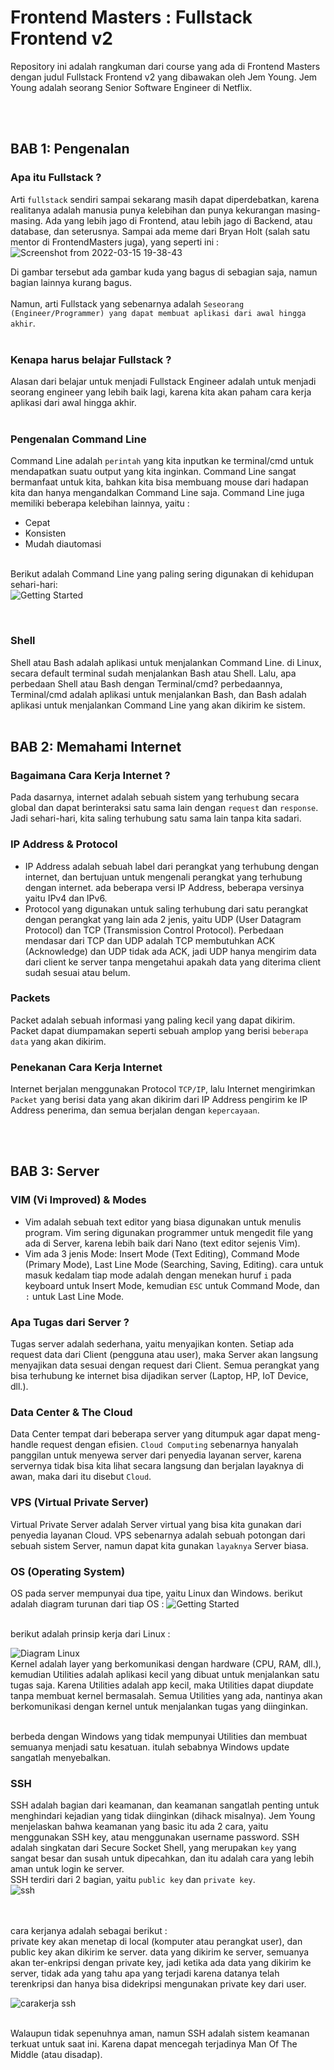 # Frontend Masters : Fullstack Frontend v2

Repository ini adalah rangkuman dari course yang ada di Frontend Masters dengan judul Fullstack Frontend v2 
yang dibawakan oleh Jem Young. Jem Young adalah seorang Senior Software Engineer di Netflix.

<br/><br/>

## BAB 1: Pengenalan
### Apa itu Fullstack ?
Arti `fullstack` sendiri sampai sekarang masih dapat diperdebatkan, karena realitanya adalah manusia punya kelebihan dan punya kekurangan masing-masing. Ada yang lebih jago di Frontend, atau lebih jago di Backend, atau database, dan seterusnya. Sampai ada meme dari Bryan Holt (salah satu mentor di FrontendMasters juga), yang seperti ini : <br/>
![Screenshot from 2022-03-15 19-38-43](https://user-images.githubusercontent.com/26225791/158379386-6ebb3f68-f034-47e8-bc20-9a40fe70c449.png) 

Di gambar tersebut ada gambar kuda yang bagus di sebagian saja, namun bagian lainnya kurang bagus. <br/> <br/>
Namun, arti Fullstack yang sebenarnya adalah `Seseorang (Engineer/Programmer) yang dapat membuat aplikasi dari awal hingga akhir`.<br/><br/>

### Kenapa harus belajar Fullstack ?
Alasan dari belajar untuk menjadi Fullstack Engineer adalah untuk menjadi seorang engineer yang lebih baik lagi, karena kita akan paham cara kerja aplikasi dari awal hingga akhir.
<br/><br/>

### Pengenalan Command Line
Command Line adalah `perintah` yang kita inputkan ke terminal/cmd untuk mendapatkan suatu output yang kita inginkan. Command Line sangat bermanfaat untuk kita, bahkan kita bisa membuang mouse dari hadapan kita dan hanya mengandalkan Command Line saja. Command Line juga memiliki beberapa kelebihan lainnya, yaitu :
- Cepat
- Konsisten
- Mudah diautomasi

<br/>Berikut adalah Command Line yang paling sering digunakan di kehidupan sehari-hari: <br>
![Getting Started](https://cdn.discordapp.com/attachments/831441947549499406/953283939408158740/Screenshot_from_2022-03-15_20-29-39.png)


<br/>

### Shell
Shell atau Bash adalah aplikasi untuk menjalankan Command Line. di Linux, secara default terminal sudah menjalankan Bash atau Shell. Lalu, apa perbedaan Shell atau Bash dengan Terminal/cmd? perbedaannya, Terminal/cmd adalah aplikasi untuk menjalankan Bash, dan Bash adalah aplikasi untuk menjalankan Command Line yang akan dikirim ke sistem. <br/><br/>

## BAB 2: Memahami Internet
### Bagaimana Cara Kerja Internet ?
Pada dasarnya, internet adalah sebuah sistem yang terhubung secara global dan dapat berinteraksi satu sama lain dengan `request` dan `response`. Jadi sehari-hari, kita saling terhubung satu sama lain tanpa kita sadari. 

### IP Address & Protocol

- IP Address adalah sebuah label dari perangkat yang terhubung dengan internet, dan bertujuan untuk mengenali perangkat yang terhubung dengan internet. ada beberapa versi IP Address, beberapa versinya yaitu IPv4 dan IPv6. 
- Protocol yang digunakan untuk saling terhubung dari satu perangkat dengan perangkat yang lain ada 2 jenis, yaitu UDP (User Datagram Protocol) dan TCP (Transmission Control Protocol). Perbedaan mendasar dari TCP dan UDP adalah TCP membutuhkan ACK (Acknowledge) dan UDP tidak ada ACK, jadi UDP hanya mengirim data dari client ke server tanpa mengetahui apakah data yang diterima client sudah sesuai atau belum.

### Packets
Packet adalah sebuah informasi yang paling kecil yang dapat dikirim. Packet dapat diumpamakan seperti sebuah amplop yang berisi `beberapa data` yang akan dikirim.

### Penekanan Cara Kerja Internet
Internet berjalan menggunakan Protocol `TCP/IP`, lalu Internet mengirimkan `Packet` yang berisi data yang akan dikirim dari IP Address pengirim ke IP Address penerima, dan semua berjalan dengan `kepercayaan`. 

<br><br>

## BAB 3: Server
### VIM (Vi Improved) & Modes
- Vim adalah sebuah text editor yang biasa digunakan untuk menulis program. Vim sering digunakan programmer untuk mengedit file yang ada di Server, karena lebih baik dari Nano (text editor sejenis Vim). <br>
- Vim ada 3 jenis Mode: Insert Mode (Text Editing), Command Mode (Primary Mode), Last Line Mode (Searching, Saving, Editing). cara untuk masuk kedalam tiap mode adalah dengan menekan huruf `i` pada keyboard untuk Insert Mode, kemudian `ESC` untuk Command Mode, dan `:` untuk Last Line Mode.

### Apa Tugas dari Server ?
Tugas server adalah sederhana, yaitu menyajikan konten. Setiap ada request data dari Client (pengguna atau user), maka Server akan langsung menyajikan data sesuai dengan request dari Client. Semua perangkat yang bisa terhubung ke internet bisa dijadikan server (Laptop, HP, IoT Device, dll.). <br>

### Data Center & The Cloud
Data Center tempat dari beberapa server yang ditumpuk agar dapat meng-handle request dengan efisien. `Cloud Computing` sebenarnya hanyalah panggilan untuk menyewa server dari penyedia layanan server, karena servernya tidak bisa kita lihat secara langsung dan berjalan layaknya di awan, maka dari itu disebut `Cloud`.

### VPS (Virtual Private Server)
Virtual Private Server adalah Server virtual yang bisa kita gunakan dari penyedia layanan Cloud. VPS sebenarnya adalah sebuah potongan dari sebuah sistem Server, namun dapat kita gunakan `layaknya` Server biasa.

### OS (Operating System) <br>
OS pada server mempunyai dua tipe, yaitu Linux dan Windows. berikut adalah diagram turunan dari tiap OS :
![Getting Started](https://cdn.discordapp.com/attachments/831441947549499406/953345899327803392/Screenshot_from_2022-03-16_00-36-01.png)

<br>
berikut adalah prinsip kerja dari Linux : <br>

![Diagram Linux](https://cdn.discordapp.com/attachments/831441947549499406/953349781852401695/Screenshot_from_2022-03-16_00-51-06.png) <br>
Kernel adalah layer yang berkomunikasi dengan hardware (CPU, RAM, dll.), kemudian Utilities adalah aplikasi kecil yang dibuat untuk menjalankan satu tugas saja. Karena Utilities adalah app kecil, maka Utilities dapat diupdate tanpa membuat kernel bermasalah. 
Semua Utilities yang ada, nantinya akan berkomunikasi dengan kernel untuk menjalankan tugas yang diinginkan. 

<br>
berbeda dengan Windows yang tidak mempunyai Utilities dan membuat semuanya menjadi satu kesatuan. itulah sebabnya Windows update sangatlah menyebalkan. 

### SSH 
SSH adalah bagian dari keamanan, dan keamanan sangatlah penting untuk menghindari kejadian yang tidak diinginkan (dihack misalnya). Jem Young menjelaskan bahwa keamanan yang basic itu ada 2 cara, yaitu menggunakan SSH key, atau menggunakan username password. SSH adalah singkatan dari Secure Socket Shell, yang merupakan `key` yang sangat besar dan susah untuk dipecahkan, dan itu adalah cara yang lebih aman untuk login ke server. <br> 
SSH terdiri dari 2 bagian, yaitu `public key` dan `private key`. <br>
![ssh](https://cdn.discordapp.com/attachments/831441947549499406/953415343408287844/Screenshot_from_2022-03-16_05-11-41.png)

<br>
<br>
cara kerjanya adalah sebagai berikut : <br>
private key akan menetap di local (komputer atau perangkat user), dan public key akan dikirim ke server. data yang dikirim ke server, semuanya akan ter-enkripsi dengan private key, jadi ketika ada data yang dikirim ke server, tidak ada yang tahu apa yang terjadi karena datanya telah terenkripsi dan hanya bisa didekripsi mengunakan private key dari user.

![carakerja ssh](https://cdn.discordapp.com/attachments/831441947549499406/953416369318285372/Screenshot_from_2022-03-16_05-16-04.png)

<br>
Walaupun tidak sepenuhnya aman, namun SSH adalah sistem keamanan terkuat untuk saat ini. Karena dapat mencegah terjadinya Man Of The Middle (atau disadap).

